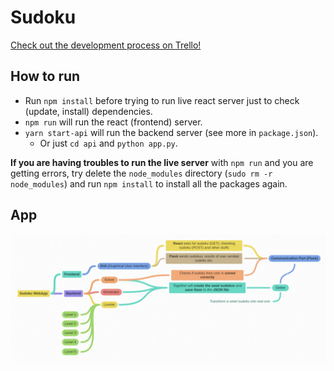 # Sudoku
[Check out the development process on Trello!](https://trello.com/b/PfZc7t8b)

## How to run
* Run `npm install` before trying to run live react server just to check (update, install) dependencies.
* `npm run` will run the react (frontend) server.
* `yarn start-api` will run the backend server (see more in `package.json`).
  * Or just `cd api` and `python app.py`. 

**If you are having troubles to run the live server** with `npm run` and you are getting errors, try delete the `node_modules` directory (`sudo rm -r node_modules`) and run `npm install` to install all the packages again. 

## App
![app design image](app_design.png)